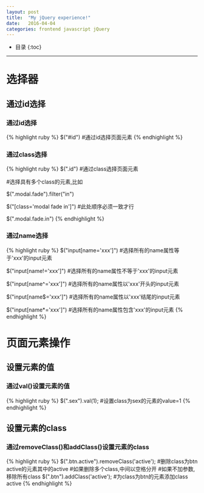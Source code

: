 ```yaml
---
layout: post
title:  "My jQuery experience!"
date:   2016-04-04
categories: frontend javascript jQuery
---
```


* 目录
{:toc}

***

# 选择器

## 通过id选择

### 通过id选择
{% highlight ruby %}
$("#id")
#通过id选择页面元素
{% endhighlight %}

### 通过class选择
{% highlight ruby %}
$(".id")
#通过class选择页面元素

#选择具有多个class的元素,比如<div class="modal fade in"></div>
$(".modal.fade").filter("in")

$("[class='modal fade in']")
#此处顺序必须一致才行

$(".modal.fade.in") 
{% endhighlight %}

### 通过name选择
{% highlight ruby %}
$("input[name='xxx']")
#选择所有的name属性等于'xxx'的input元素 

$("input[name!='xxx']") 
#选择所有的name属性不等于'xxx'的input元素 

$("input[name^='xxx']")
#选择所有的name属性以'xxx'开头的input元素 

$("input[name$='xxx']")
#选择所有的name属性以'xxx'结尾的input元素 

$("input[name*='xxx']")
#选择所有的name属性包含'xxx'的input元素 
{% endhighlight %}

# 页面元素操作

## 设置元素的值

### 通过val()设置元素的值
{% highlight ruby %}
$(".sex").val(1);
#设置class为sex的元素的value=1
{% endhighlight %}

## 设置元素的class

### 通过removeClass()和addClass()设置元素的class
{% highlight ruby %}
$(".btn.active").removeClass('active');
#删除class为btn active的元素其中的active
#如果删除多个class,中间以空格分开
#如果不加参数,移除所有class
$(".btn").addClass('active');
#为class为btn的元素添加class active
{% endhighlight %}
